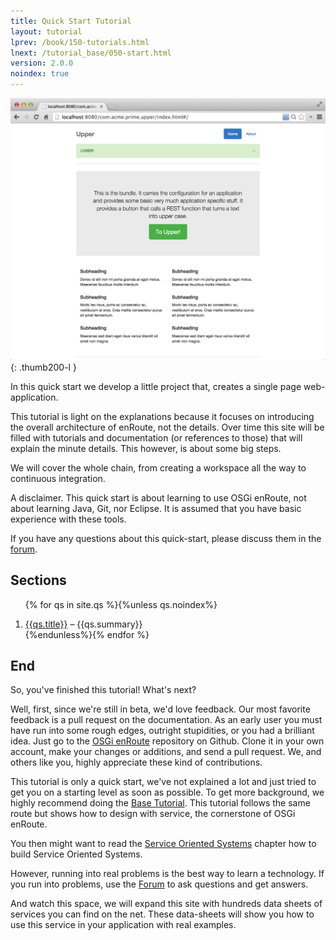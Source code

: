 ```yaml
---
title: Quick Start Tutorial
layout: tutorial
lprev: /book/150-tutorials.html
lnext: /tutorial_base/050-start.html
version: 2.0.0
noindex: true
---
```


![Thumbnail for Quickstart Tutorial](/img/qs/app-0.png)
{: .thumb200-l }

In this quick start we develop a little project that, creates a single page web-application.

This tutorial is light on the explanations because it focuses on introducing the overall architecture of enRoute, not the details. Over time this site will be filled with tutorials and documentation (or references to those) that will explain the minute details. This however, is about some big steps.

We will cover the whole chain, from creating a workspace all the way to continuous integration.

A disclaimer. This quick start is about learning to use OSGi enRoute, not about learning Java, Git, nor Eclipse. It is assumed that you have basic experience with these tools.

If you have any questions about this quick-start, please discuss them in the [forum][forum].

## Sections

<div>
<ol>

{% for qs in site.qs %}{%unless qs.noindex%}<li><a href="{{qs.url}}">{{qs.title}}</a> – {{qs.summary}}</li>
{%endunless%}{% endfor %}

</ol>
</div>


## End

So, you've finished this tutorial! What's next?

Well, first, since we're still in beta, we'd love feedback. Our most favorite feedback is a pull request on the documentation. As an early user you must have run into some rough edges, outright stupidities, or you had a brilliant idea. Just go to the [OSGi enRoute][enroute-doc] repository on Github. Clone it in your own account, make your changes or additions, and send a pull request. We, and others like you, highly appreciate these kind of contributions.

This tutorial is only a quick start, we've not explained a lot and just tried to get you on a starting level as soon as possible. To get more background, we highly recommend doing the [Base Tutorial](/book/220-tutorial-base.html). This tutorial follows the same route but shows how to design with service, the cornerstone of OSGi enRoute.

You then might want to read the [Service Oriented Systems](/book/215-sos.html) chapter how to build Service Oriented Systems.

However, running into real problems is the best way to learn a technology. If you run into problems, use the [Forum][forum] to ask questions and get answers.

And watch this space, we will expand this site with hundreds data sheets of services you can find on the net. These data-sheets will show you how to use this service in your application with real examples. 

[forum]: /forum.html
[enroute-doc]: https://github.com/osgi/osgi.enroute.site
